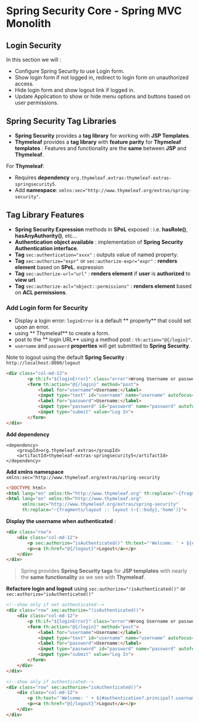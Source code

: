 # Spring Security Core - Spring MVC Monolith

## Login Security

In this section we will : 

- Configure Spring Security to use Login form.
- Show login form if not logged in, redirect to login form on unauthorized access.
- Hide login form and show logout link if logged in.
- Update Application to show or hide menu options and buttons based on user permissions.



Spring Security Tag Libraries
-------
- **Spring Security** provides a **tag library** for working with **JSP Templates**.
- **Thymeleaf** provides a **tag library** with **feature parity** for **Thymeleaf templates** : Features and functionality are the **same** between **JSP** and **Thymeleaf**.


For **Thymeleaf**:
- Requires **dependency** `org.thymeleaf.extras:thymeleaf-extras-springsecurity5`.
- Add **namespace**: `xmlns:sec="http://www.thymeleaf.org/extras/spring-security"`.


Tag Library Features
-------
- **Spring Security Expression** methods in **SPeL** exposed : i.e. **hasRole()**, **hasAnyAuthority()**, etc...
- **Authentication object available** : implementation of **Spring Security Authentication interface**.
- **Tag** `sec:authentication="xxxx"` : outputs value of named property.
- **Tag** `sec:authorize="expr"` or `sec:authorize-expr="expr"` : **renders element** based on **SPeL**.
expression
- **Tag** `sec:authorize-url="url"` : **renders element** if **user** is **authorized** to **view url**.
- **Tag** `sec:authorize-acl="object::permissions"` : **renders element** based on **ACL permissions**.



### Add Login form for Security

- Display a login error: `loginError` is a default ** property**  that could set upon an error.
- using ** Thymeleaf**  to create a form.
- post to the ** login URL**  using a method post : `th:action="@{/login}"`.
- `username` and `password` **properties** will get submitted to **Spring Security**.

Note to logout using the default **Spring Security** : `http://localhost:8080/logout`

```html
<div class="col-md-12">
        <p th:if="${loginError}" class="error">Wrong Username or password</p>
        <form th:action="@{/login}" method="post">
            <label for="username">Username:</label>
            <input type="text" id="username" name="username" autofocus="true" autocomplete="off">
            <label for="password">Username:</label>
            <input type="password" id="password" name="password" autofocus="true" autocomplete="off">
            <input type="submit" value="Log In">
        </form>
</div>
```

**Add dependency**
```
<dependency>
    <groupId>org.thymeleaf.extras</groupId>
    <artifactId>thymeleaf-extras-springsecurity5</artifactId>
</dependency>
```

**Add xmlns namespace** `xmlns:sec="http://www.thymeleaf.org/extras/spring-security`

```html
<!DOCTYPE html>
<html lang="en" xmlns:th="http://www.thymeleaf.org" th:replace="~{fragments/layout :: layout (~{::body},'home')}">
<html lang="en" xmlns:th="http://www.thymeleaf.org"
      xmlns:sec="http://www.thymeleaf.org/extras/spring-security"
      th:replace="~{fragments/layout :: layout (~{::body},'home')}">

```

**Display the username when authenticated** : 

```html
<div class="row">
    <div class="col-md-12">
        <p sec:authorize="isAuthenticated()" th:text="'Welcome: ' + ${#authentication?.principal?.username}">User</p>
        <p><a th:href="@{/logout}">Logout</a></p>
    </div>
</div>
```

> Spring provides **Spring Security tags** for **JSP templates** with nearly the **same functionality** as we see with **Thymeleaf**.


**Refactore login and logout** using `sec:authorize="!isAuthenticated()"` or `sec:authorize="isAuthenticated()"`

```html
<!--show only if not authenticated-->
<div class="row" sec:authorize="!isAuthenticated()">
    <div class="col-md-12">
        <p th:if="${loginError}" class="error">Wrong Username or password</p>
        <form th:action="@{/login}" method="post">
            <label for="username">Username:</label>
            <input type="text" id="username" name="username" autofocus="true" autocomplete="off">
            <label for="password">Username:</label>
            <input type="password" id="password" name="password" autofocus="true" autocomplete="off">
            <input type="submit" value="Log In">
        </form>
    </div>
</div>

<!--show only if authenticated-->
<div class="row" sec:authorize="isAuthenticated()">
    <div class="col-md-12">
        <p th:text="'Welcome: ' + ${#authentication?.principal?.username}">User</p>
        <p><a th:href="@{/logout}">Logout</a></p>
    </div>
</div>
```
